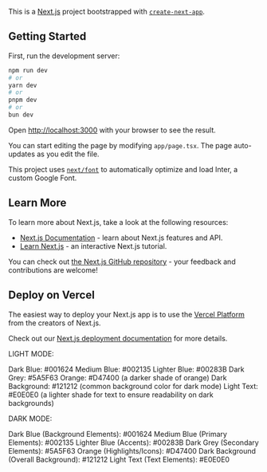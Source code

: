 This is a [Next.js](https://nextjs.org/) project bootstrapped with [`create-next-app`](https://github.com/vercel/next.js/tree/canary/packages/create-next-app).

## Getting Started

First, run the development server:

```bash
npm run dev
# or
yarn dev
# or
pnpm dev
# or
bun dev
```

Open [http://localhost:3000](http://localhost:3000) with your browser to see the result.

You can start editing the page by modifying `app/page.tsx`. The page auto-updates as you edit the file.

This project uses [`next/font`](https://nextjs.org/docs/basic-features/font-optimization) to automatically optimize and load Inter, a custom Google Font.

## Learn More

To learn more about Next.js, take a look at the following resources:

- [Next.js Documentation](https://nextjs.org/docs) - learn about Next.js features and API.
- [Learn Next.js](https://nextjs.org/learn) - an interactive Next.js tutorial.

You can check out [the Next.js GitHub repository](https://github.com/vercel/next.js/) - your feedback and contributions are welcome!

## Deploy on Vercel

The easiest way to deploy your Next.js app is to use the [Vercel Platform](https://vercel.com/new?utm_medium=default-template&filter=next.js&utm_source=create-next-app&utm_campaign=create-next-app-readme) from the creators of Next.js.

Check out our [Next.js deployment documentation](https://nextjs.org/docs/deployment) for more details.

LIGHT MODE:

Dark Blue: #001624
Medium Blue: #002135
Lighter Blue: #00283B
Dark Grey: #5A5F63
Orange: #D47400 (a darker shade of orange)
Dark Background: #121212 (common background color for dark mode)
Light Text: #E0E0E0 (a lighter shade for text to ensure readability on dark backgrounds)


DARK MODE:

Dark Blue (Background Elements): #001624
Medium Blue (Primary Elements): #002135
Lighter Blue (Accents): #00283B
Dark Grey (Secondary Elements): #5A5F63
Orange (Highlights/Icons): #D47400
Dark Background (Overall Background): #121212
Light Text (Text Elements): #E0E0E0

